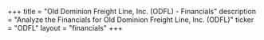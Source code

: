 +++
title = "Old Dominion Freight Line, Inc. (ODFL) - Financials"
description = "Analyze the Financials for Old Dominion Freight Line, Inc. (ODFL)"
ticker = "ODFL"
layout = "financials"
+++

